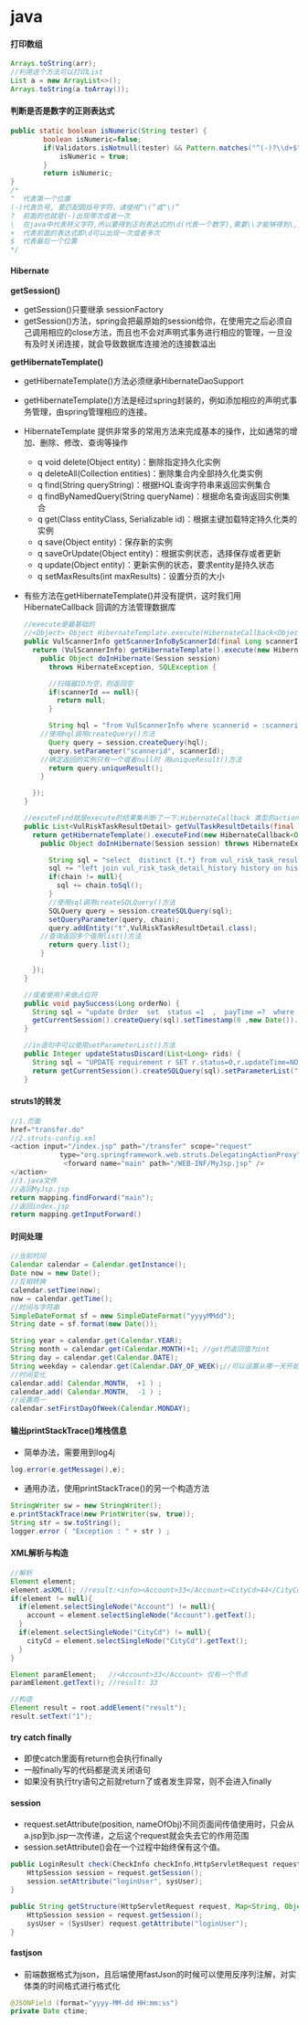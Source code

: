# java

#### 打印数组

```java
Arrays.toString(arr);
//利用这个方法可以打印List
List a = new ArrayList<>();
Arrays.toString(a.toArray());
```

#### 判断是否是数字的正则表达式

```java
public static boolean isNumeric(String tester) {
        boolean isNumeric=false;
        if(Validators.isNotnull(tester) && Pattern.matches("^(-)?\\d+$", tester)) {
            isNumeric = true;
        }
        return isNumeric;
}
/*
^  代表第一个位置
(-)代表负号, 要匹配圆括号字符，请使用“\(”或“\)”
?  前面的也就是(-)出现零次或者一次
\  在java中代表转义字符,所以要得到正则表达式的\d(代表一个数字),需要\\才能够得到\,然后加个d
+  代表前面的表达式即\d可以出现一次或者多次
$  代表最后一个位置
*/
```

#### Hibernate

**getSession()**

- getSession()只要继承 sessionFactory
- getSession()方法，spring会把最原始的session给你，在使用完之后必须自己调用相应的close方法，而且也不会对声明式事务进行相应的管理，一旦没有及时关闭连接，就会导致数据库连接池的连接数溢出

**getHibernateTemplate()**

- getHibernateTemplate()方法必须继承HibernateDaoSupport

- getHibernateTemplate()方法是经过spring封装的，例如添加相应的声明式事务管理，由spring管理相应的连接。

- HibernateTemplate 提供非常多的常用方法来完成基本的操作，比如通常的增加、删除、修改、查询等操作

  - q void delete(Object entity)：删除指定持久化实例 
  - q deleteAll(Collection entities)：删除集合内全部持久化类实例 
  - q find(String queryString)：根据HQL查询字符串来返回实例集合 
  - q findByNamedQuery(String queryName)：根据命名查询返回实例集合 
  - q get(Class entityClass, Serializable id)：根据主键加载特定持久化类的实例 
  - q save(Object entity)：保存新的实例 
  - q saveOrUpdate(Object entity)：根据实例状态，选择保存或者更新 
  - q update(Object entity)：更新实例的状态，要求entity是持久状态 
  - q setMaxResults(int maxResults)：设置分页的大小

- 有些方法在getHibernateTemplate()并没有提供，这时我们用HibernateCallback 回调的方法管理数据库

  ```java
  //execute是最基础的
  //<Object> Object HibernateTemplate.execute(HibernateCallback<Object> action) throws DataAccessException
  public VulScannerInfo getScannerInfoByScannerId(final Long scannerId) {
    return (VulScannerInfo) getHibernateTemplate().execute(new HibernateCallback<Object>(){
      public Object doInHibernate(Session session)
        throws HibernateException, SQLException {

        //扫描器ID为空，则返回空
        if(scannerId == null){
          return null;
        }

        String hql = "from VulScannerInfo where scannerid = :scannerid and deleted = 0";
  	  //使用hql调用createQuery()方法
        Query query = session.createQuery(hql);
        query.setParameter("scannerid", scannerId);
  	  //确定返回的实例只有一个或者null时 用uniqueResult()方法
        return query.uniqueResult();
      }

    });
  }

  //excuteFind就是execute的结果集判断了一下:HibernateCallback 类型的action必须返回list
  public List<VulRiskTaskResultDetail> getVulTaskResultDetails(final FilterChain chain) {
    return getHibernateTemplate().executeFind(new HibernateCallback<Object>(){
      public Object doInHibernate(Session session) throws HibernateException, SQLException {

        String sql = "select  distinct {t.*} from vul_risk_task_result_detail t ";
        sql += "left join vul_risk_task_detail_history history on history.detailid = t.detailid ";
        if(chain != null){
          sql += chain.toSql();
        }
        //使用sql调用createSQLQuery()方法
        SQLQuery query = session.createSQLQuery(sql);
        setQueryParameter(query, chain);
        query.addEntity("t",VulRiskTaskResultDetail.class);
  	  //查询返回多个值用list()方法
        return query.list();
      }

    });
  }

  //或者使用?来做占位符
  public void paySuccess(Long orderNo) {
    String sql = "update Order  set  status =1  ,  payTime =?  where orderNo =? ";
    getCurrentSession().createQuery(sql).setTimestamp(0 ,new Date()).setLong(1, orderNo).executeUpdate();
  }

  //in语句中可以使用setParameterList()方法
  public Integer updateStatusDiscard(List<Long> rids) {
    String sql = "UPDATE requirement r SET r.status=0,r.updateTime=NOW() WHERE r.id IN (:rids)";
    return getCurrentSession().createSQLQuery(sql).setParameterList("rids", rids).executeUpdate();
  }
  ```

#### struts1的转发

```java
//1.页面
href="transfer.do"
//2.struts-config.xml
<action input="/index.jsp" path="/transfer" scope="request"
			type="org.springframework.web.struts.DelegatingActionProxy">
			 <forward name="main" path="/WEB-INF/MyJsp.jsp" />
</action>
//3.java文件
//返回MyJsp.jsp
return mapping.findForward("main");
//返回index.jsp
return mapping.getInputForward()
```

#### 时间处理

```java
//当前时间
Calendar calendar = Calendar.getInstance();
Date now = new Date();
//互相转换
calendar.setTime(now);
now = calendar.getTime();
//时间与字符串
SimpleDateFormat sf = new SimpleDateFormat("yyyyMMdd");
String date = sf.format(new Date());

String year = calendar.get(Calendar.YEAR);
String month = calendar.get(Calendar.MONTH)+1; //get的返回值为int
String day = calendar.get(Calendar.DATE);
String weekday = calendar.get(Calendar.DAY_OF_WEEK);//可以设置从哪一天开始 默认星期日 返回1~7
//时间变化
calendar.add( Calendar.MONTH,  +1 ) ;
calendar.add( Calendar.MONTH,  -1 ) ;
//设置周一
calendar.setFirstDayOfWeek(Calendar.MONDAY);
```

#### 输出printStackTrace()堆栈信息

- 简单办法，需要用到log4j

```java
log.error(e.getMessage(),e); 
```

- 通用办法，使用printStackTrace()的另一个构造方法

```java
StringWriter sw = new StringWriter();
e.printStackTrace(new PrintWriter(sw, true));
String str = sw.toString();
logger.error ( "Exception : " + str ) ;
```

#### XML解析与构造

```java
//解析
Element element;  
element.asXML(); //result:<info><Account>33</Account><CityCd>44</CityCd></info>
if(element != null){
  if(element.selectSingleNode("Account") != null){
    account = element.selectSingleNode("Account").getText();
  }
  if(element.selectSingleNode("CityCd") != null){
    cityCd = element.selectSingleNode("CityCd").getText();
  }
}

Element paramElement;   //<Account>33</Account> 仅有一个节点
paramElement.getText(); //result: 33

//构造
Element result = root.addElement("result");
result.setText("1");
```

#### try catch finally

- 即使catch里面有return也会执行finally
- 一般finally写的代码都是流关闭语句
- 如果没有执行try语句之前就return了或者发生异常，则不会进入finally

#### session

- request.setAttribute(position, nameOfObj)不同页面间传值使用时，只会从a.jsp到b.jsp一次传递，之后这个request就会失去它的作用范围
- session.setAttribute()会在一个过程中始终保有这个值。

```java
public LoginResult check(CheckInfo checkInfo,HttpServletRequest request){
    HttpSession session = request.getSession();
    session.setAttribute("loginUser", sysUser);
}

public String getStructure(HttpServletRequest request, Map<String, Object> map) {
    HttpSession session = request.getSession();
    sysUser = (SysUser) request.getAttribute("loginUser");
}
```

#### fastjson

- 前端数据格式为json，且后端使用fastJson的时候可以使用反序列注解，对实体类的时间格式进行格式化

```java
@JSONField (format="yyyy-MM-dd HH:mm:ss")  
private Date ctime;
```